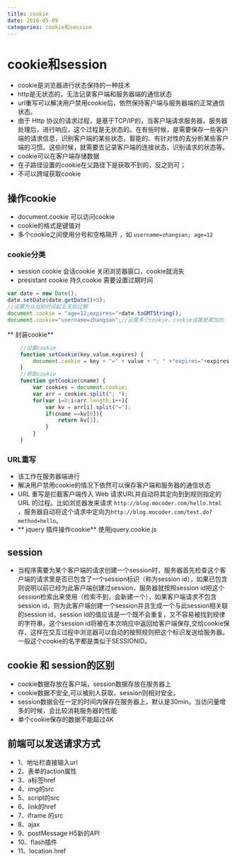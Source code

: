 ```yaml
---
title: cookie
date: 2016-05-09
categories: cookie和session
---
```


# cookie和session
* cookie是浏览器进行状态保持的一种技术
* http是无状态的，无法记录客户端和服务器端的通信状态
* url重写可以解决用户禁用cookie后，依然保持客户端与服务器端的正常通信状态。
* 由于 Http 协议的请求过程，是基于TCP/IP的，当客户端请求服务器，服务器处理后，进行响应，这个过程是无状态的。在有些时候，是需要保存一些客户端的请求信息，识别客户端的某些状态，智能的、有针对性的去分析某些客户端的习惯。这些时候，就需要去记录客户端的连接状态，识别请求的状态等。
* cookie可以在客户端存储数据
* 在子路径设置的cookie在父路径下是获取不到的，反之则可；
* 不可以跨域获取cookie
## 操作cookie
* document.cookie   可以访问cookie
* cookie的格式是键值对
* 多个cookie之间使用分号和空格隔开 ，如 `username=zhangsan; age=12`
### cookie分类
* session cookie   会话cookie  关闭浏览器窗口，cookie就消失
* presistant cookie   持久cookie  需要设置过期时间
```javascript
var date = new Date();
date.setDate(date.getDate()+5);
//设置为从当前时间起五天后过期
document.cookie = "age=12;expires="+date.toGMTString();
document.cookie="username=zhangsan";//设置多个cookie，cookie设置是累加的
```
** 封装cookie**
```javascript
    //设置cookie
	function setCookie(key,value,expires) {
        document.cookie = key + "=" + value + "; " +"expires="+expires + 	"; path=/";   //   path=/  表示在当前的根目录有效
    }
    //获取cookie
    function getCookie(cname) {
        var cookies = document.cookie;
        var arr = cookies.split("; ");
        for(var i=0;i<arr.length;i++){
            var kv = arr[i].split("=");
            if(cname ==kv[0]){
                return kv[1];
            }
        }
    }
```
### URL重写
* 该工作在服务器端进行
* 解决用户禁用cookie的情况下依然可以保存客户端和服务器的通信状态
* URL 重写是拦截客户端传入 Web 请求URL并自动将其定向到到规则指定的 URL 的过程。比如浏览器发来请求 `http://blog.mocoder.com/hello.html `，服务器自动将这个请求中定向为`http://blog.mocoder.com/test.do?method=hello`。
* ** jquery 插件操作cookie**   使用jquery.cookie.js
## session
* 当程序需要为某个客户端的请求创建一个session时，服务器首先检查这个客户端的请求里是否已包含了一个session标识（称为session id），如果已包含则说明以前已经为此客户端创建过session，服务器就按照session id把这个session检索出来使用（检索不到，会新建一个），如果客户端请求不包含session id，则为此客户端创建一个session并且生成一个与此session相关联的session id，session id的值应该是一个既不会重复，又不容易被找到规律的字符串，这个session id将被在本次响应中返回给客户端保存,交给cookie保存，这样在交互过程中浏览器可以自动的按照规则把这个标识发送给服务器。一般这个cookie的名字都是类似于SESSIONID。
## cookie 和 session的区别
* cookie数据存放在客户端，session数据存放在服务器上
* cookie数据不安全,可以被别人获取，session则相对安全。
* session数据会在一定的时间内保存在服务器上，默认是30min。当访问量增多的时候，会比较消耗服务器的性能
* 单个cookie保存的数据不能超过4K
## 前端可以发送请求方式
* 1、地址栏直接输入url
* 2、表单的action属性
* 3、a标签href
* 4、img的src
* 5、script的src
* 6、link的href
* 7、iframe 的src
* 8、ajax
* 9、postMessage  H5新的API
* 10、flash插件
* 11、location.href

